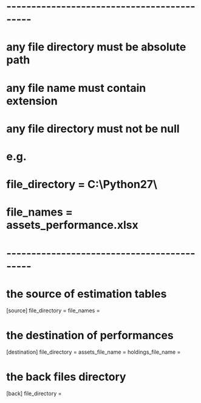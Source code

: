 # -------------------------------------------
# any file directory must be absolute path
# any file name must contain extension
# any file directory must not be null
# e.g.
# file_directory = C:\\Python27\\
# file_names = assets_performance.xlsx
# -------------------------------------------



# the source of estimation tables
[source]
file_directory = 
file_names     = 
# the destination of performances
[destination]
file_directory     = 
assets_file_name   = 
holdings_file_name =
# the back files directory
[back] 
file_directory = 